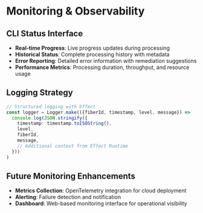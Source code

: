 # Monitoring & Observability

## CLI Status Interface
- **Real-time Progress**: Live progress updates during processing
- **Historical Status**: Complete processing history with metadata
- **Error Reporting**: Detailed error information with remediation suggestions
- **Performance Metrics**: Processing duration, throughput, and resource usage

## Logging Strategy
```typescript
// Structured logging with Effect
const logger = Logger.make(({fiberId, timestamp, level, message}) => 
  console.log(JSON.stringify({
    timestamp: timestamp.toISOString(),
    level,
    fiberId,
    message,
    // Additional context from Effect Runtime
  }))
)
```

## Future Monitoring Enhancements
- **Metrics Collection**: OpenTelemetry integration for cloud deployment
- **Alerting**: Failure detection and notification
- **Dashboard**: Web-based monitoring interface for operational visibility
